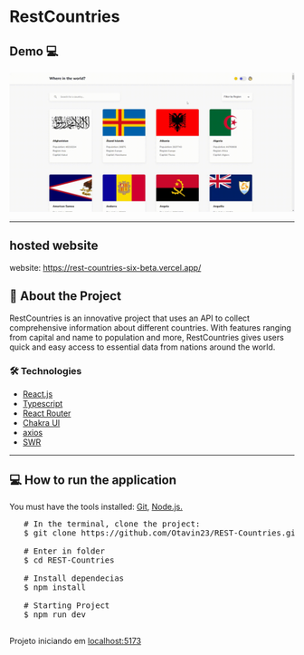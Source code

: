 # RestCountries

## Demo 💻 


<img src=".github/RESTCountries.gif" alt="" />
<hr>
 
## hosted website 

website: <a ahref="https://rest-countries-six-beta.vercel.app/" target="_blank">https://rest-countries-six-beta.vercel.app/</a>

## 📔 About the Project

RestCountries is an innovative project that uses an API to collect comprehensive information about different countries. With features ranging from capital and name to population and more, RestCountries gives users quick and easy access to essential data from nations around the world.


### 🛠 Technologies

<ul>
   <li>
      <a href="https://react.dev/" target="blank">React.js</a>
   </li>
    <li>
      <a href="https://www.typescriptlang.org/" target="_blank">Typescript</a>
   </li> 
    <li>
      <a href="https://reactrouter.com/en/main" target="_blank">React Router</a>
   </li>    
   <li>
      <a href="https://chakra-ui.com/getting-started" target="_blank">Chakra UI</a>
   </li>    
      <li>
      <a href="https://axios-http.com/ptbr/docs/api_intro" target="_blank">axios</a>
   </li>    
      </li>    
      <li>
      <a href="https://swr.vercel.app/pt-BR" target="_blank">SWR</a>
   </li>    
</ul>

<hr>

## 💻 How to run the application

You must have the tools installed: <a href="https://git-scm.com/" target="_blank">Git</a>, <a href="https://nodejs.org/en" target="_blank">Node.js.</a>

<pre>
   # In the terminal, clone the project:
   $ git clone https://github.com/Otavin23/REST-Countries.git
   
   # Enter in folder
   $ cd REST-Countries

   # Install dependecias
   $ npm install

   # Starting Project 
   $ npm run dev   

</pre>

Projeto iniciando em <a href="">localhost:5173</a>
